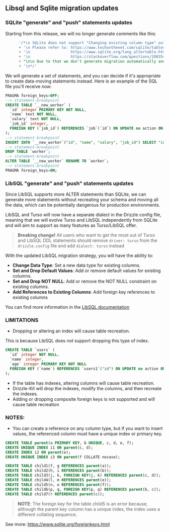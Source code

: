 ## Libsql and Sqlite migration updates

### SQLite "generate" and "push" statements updates

Starting from this release, we will no longer generate comments like this:

```sql
      '/*\n SQLite does not support "Changing existing column type" out of the box, we do not generate automatic migration for that, so it has to be done manually'
      + '\n Please refer to: https://www.techonthenet.com/sqlite/tables/alter_table.php'
      + '\n                  https://www.sqlite.org/lang_altertable.html'
      + '\n                  https://stackoverflow.com/questions/2083543/modify-a-columns-type-in-sqlite3'
      + "\n\n Due to that we don't generate migration automatically and it has to be done manually"
      + '\n*/'
```

We will generate a set of statements, and you can decide if it's appropriate to create data-moving statements instead. Here is an example of the SQL file you'll receive now:

```sql
PRAGMA foreign_keys=OFF;
--> statement-breakpoint
CREATE TABLE `__new_worker` (
  `id` integer PRIMARY KEY NOT NULL,
  `name` text NOT NULL,
  `salary` text NOT NULL,
  `job_id` integer,
  FOREIGN KEY (`job_id`) REFERENCES `job`(`id`) ON UPDATE no action ON DELETE no action
);
--> statement-breakpoint
INSERT INTO `__new_worker`("id", "name", "salary", "job_id") SELECT "id", "name", "salary", "job_id" FROM `worker`;
--> statement-breakpoint
DROP TABLE `worker`;
--> statement-breakpoint
ALTER TABLE `__new_worker` RENAME TO `worker`;
--> statement-breakpoint
PRAGMA foreign_keys=ON;
```

### LibSQL "generate" and "push" statements updates

Since LibSQL supports more ALTER statements than SQLite, we can generate more statements without recreating your schema and moving all the data, which can be potentially dangerous for production environments.

LibSQL and Turso will now have a separate dialect in the Drizzle config file, meaning that we will evolve Turso and LibSQL independently from SQLite and will aim to support as many features as Turso/LibSQL offer.

> **Breaking change!** All users who want to get the most out of Turso and LibSQL DDL statements should remove `driver: turso` from the `drizzle.config` file and add `dialect: turso` instead

With the updated LibSQL migration strategy, you will have the ability to:

- **Change Data Type**: Set a new data type for existing columns.
- **Set and Drop Default Values**: Add or remove default values for existing columns.
- **Set and Drop NOT NULL**: Add or remove the NOT NULL constraint on existing columns.
- **Add References to Existing Columns**: Add foreign key references to existing columns

You can find more information in the [LibSQL documentation](https://github.com/tursodatabase/libsql/blob/main/libsql-sqlite3/doc/libsql_extensions.md#altering-columns)

### LIMITATIONS

- Dropping or altering an index will cause table recreation.

This is because LibSQL does not support dropping this type of index.

```sql
CREATE TABLE `users` (
  `id` integer NOT NULL,
  `name` integer,
  `age` integer PRIMARY KEY NOT NULL
  FOREIGN KEY (`name`) REFERENCES `users1`("id") ON UPDATE no action ON DELETE no action
);
```

- If the table has indexes, altering columns will cause table recreation.
- Drizzle-Kit will drop the indexes, modify the columns, and then recreate the indexes.
- Adding or dropping composite foreign keys is not supported and will cause table recreation

### NOTES:

- You can create a reference on any column type, but if you want to insert values, the referenced column must have a unique index or primary key.

```sql
CREATE TABLE parent(a PRIMARY KEY, b UNIQUE, c, d, e, f);
CREATE UNIQUE INDEX i1 ON parent(c, d);
CREATE INDEX i2 ON parent(e);
CREATE UNIQUE INDEX i3 ON parent(f COLLATE nocase);

CREATE TABLE child1(f, g REFERENCES parent(a));                        -- Ok
CREATE TABLE child2(h, i REFERENCES parent(b));                        -- Ok
CREATE TABLE child3(j, k, FOREIGN KEY(j, k) REFERENCES parent(c, d));  -- Ok
CREATE TABLE child4(l, m REFERENCES parent(e));                        -- Error!
CREATE TABLE child5(n, o REFERENCES parent(f));                        -- Error!
CREATE TABLE child6(p, q, FOREIGN KEY(p, q) REFERENCES parent(b, c));  -- Error!
CREATE TABLE child7(r REFERENCES parent(c));                           -- Error!
```

> **NOTE**: The foreign key for the table child5 is an error because, although the parent key column has a unique index, the index uses a different collating sequence.

See more: https://www.sqlite.org/foreignkeys.html